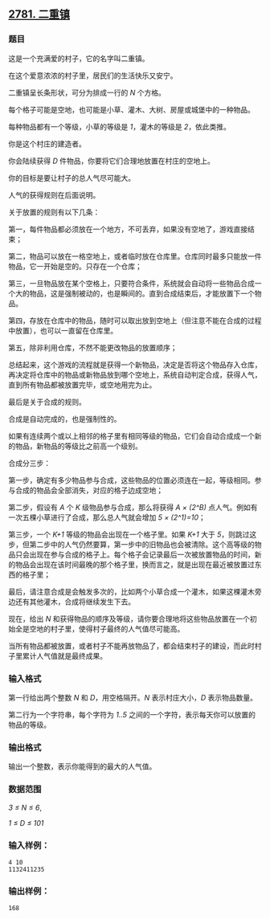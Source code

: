 ## [2781. 二重镇](https://www.acwing.com/problem/content/2783/)

### 题目

这是一个充满爱的村子，它的名字叫二重镇。

在这个爱意浓浓的村子里，居民们的生活快乐又安宁。

二重镇呈长条形状，可分为排成一行的 *N* 个方格。

每个格子可能是空地，也可能是小草、灌木、大树、房屋或城堡中的一种物品。

每种物品都有一个等级，小草的等级是 *1*，灌木的等级是 *2*，依此类推。

你是这个村庄的建造者。

你会陆续获得 *D* 件物品，你要将它们合理地放置在村庄的空地上。

你的目标是要让村子的总人气尽可能大。

人气的获得规则在后面说明。

关于放置的规则有以下几条：

第一，每件物品都必须放在一个地方，不可丢弃，如果没有空地了，游戏直接结束；

第二，物品可以放在一格空地上，或者临时放在仓库里。仓库同时最多只能放一件物品，它一开始是空的。只存在一个仓库；

第三，一旦物品放在某个空格上，只要符合条件，系统就会自动将一些物品合成一个大的物品，这是强制被动的，也是瞬间的。直到合成结束后，才能放置下一个物品。

第四，存放在仓库中的物品，随时可以取出放到空地上（但注意不能在合成的过程中放置），也可以一直留在仓库里。

第五，除非利用仓库，不然不能更改物品的放置顺序；

总结起来，这个游戏的流程就是获得一个新物品，决定是否将这个物品存入仓库，再决定将仓库中的物品或新物品放到哪个空地上，系统自动判定合成，获得人气，直到所有物品都被放置完毕，或空地用完为止。

最后是关于合成的规则。

合成是自动完成的，也是强制性的。

如果有连续两个或以上相邻的格子里有相同等级的物品，它们会自动合成成一个新的物品，新物品的等级比之前高一个级别。

合成分三步：

第一步，确定有多少物品参与合成，这些物品的位置必须连在一起，等级相同。参与合成的物品会全部消失，对应的格子边成空地；

第二步，假设有 *A* 个 *K* 级物品参与合成，那么将获得 *A × (2^B)* 点人气。例如有一次五棵小草进行了合成，那么总人气就会增加 *5 × (2^1)=10*；

第三步，一个 *K+1* 等级的物品会出现在一个格子里。如果 *K+1* 大于 *5*，则跳过这步，但第二步中的人气仍然要算，第一步中的旧物品也会被清除。这个高等级的物品只会出现在参与合成的格子上。每个格子会记录最后一次被放置物品的时间，新的物品会出现在该时间最晚的那个格子里，换而言之，就是出现在最近被放置过东西的格子里；

最后，请注意合成是会触发多次的，比如两个小草合成一个灌木，如果这棵灌木旁边还有其他灌木，合成将继续发生下去。

现在，给出 *N* 和获得物品的顺序及等级，请你要合理地将这些物品放置在一个初始全是空地的村子里，使得村子最终的人气值尽可能高。

当所有物品都被放置，或者村子不能再放物品了，都会结束村子的建设，而此时村子里累计人气值就是最终成果。

### 输入格式

第一行给出两个整数 *N* 和 *D*，用空格隔开。*N* 表示村庄大小，*D* 表示物品数量。

第二行为一个字符串，每个字符为 *1..5* 之间的一个字符，表示每天你可以放置的物品的等级。

### 输出格式

输出一个整数，表示你能得到的最大的人气值。

### 数据范围

*3 ≤ N ≤ 6*,

*1 ≤ D ≤ 101*

### 输入样例：

```
4 10
1132411235
```

### 输出样例：

```
168
```
